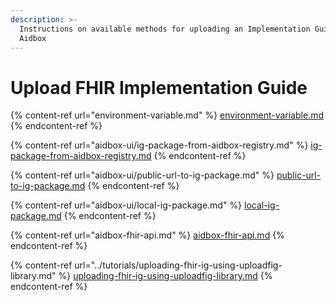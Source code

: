 ```yaml
---
description: >-
  Instructions on available methods for uploading an Implementation Guide to
  Aidbox
---
```


# Upload FHIR Implementation Guide



{% content-ref url="environment-variable.md" %}
[environment-variable.md](environment-variable.md)
{% endcontent-ref %}

{% content-ref url="aidbox-ui/ig-package-from-aidbox-registry.md" %}
[ig-package-from-aidbox-registry.md](aidbox-ui/ig-package-from-aidbox-registry.md)
{% endcontent-ref %}

{% content-ref url="aidbox-ui/public-url-to-ig-package.md" %}
[public-url-to-ig-package.md](aidbox-ui/public-url-to-ig-package.md)
{% endcontent-ref %}

{% content-ref url="aidbox-ui/local-ig-package.md" %}
[local-ig-package.md](aidbox-ui/local-ig-package.md)
{% endcontent-ref %}

{% content-ref url="aidbox-fhir-api.md" %}
[aidbox-fhir-api.md](aidbox-fhir-api.md)
{% endcontent-ref %}

{% content-ref url="../tutorials/uploading-fhir-ig-using-uploadfig-library.md" %}
[uploading-fhir-ig-using-uploadfig-library.md](../tutorials/uploading-fhir-ig-using-uploadfig-library.md)
{% endcontent-ref %}
